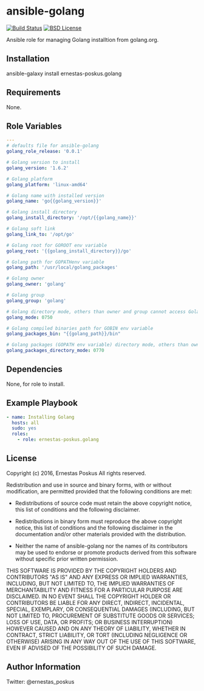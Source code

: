 ansible-golang
=========

[![Build Status](https://travis-ci.org/ernestas-poskus/ansible-golang.svg?branch=master)](https://travis-ci.org/ernestas-poskus/ansible-golang)
[![BSD License](http://img.shields.io/badge/license-BSD-blue.svg)](http://opensource.org/licenses/BSD-3-Clause)

Ansible role for managing Golang installtion from golang.org.

Installation
------------

ansible-galaxy install ernestas-poskus.golang

Requirements
------------

None.

Role Variables
--------------

```yaml
---
# defaults file for ansible-golang
golang_role_release: '0.0.1'

# Golang version to install
golang_version: '1.6.2'

# Golang platform
golang_platform: 'linux-amd64'

# Golang name with installed version
golang_name: 'go{{golang_version}}'

# Golang install directory
golang_install_directory: '/opt/{{golang_name}}'

# Golang soft link
golang_link_to: '/opt/go'

# Golang root for GOROOT env variable
golang_root: '{{golang_install_directory}}/go'

# Golang path for GOPATHenv variable
golang_path: '/usr/local/golang_packages'

# Golang owner
golang_owner: 'golang'

# Golang group
golang_group: 'golang'

# Golang directory mode, others than owner and group cannot access Golang
golang_mode: 0750

# Golang compiled binaries path for GOBIN env variable
golang_packages_bin: "{{golang_path}}/bin"

# Golang packages (GOPATH env variable) directory mode, others than owner and group cannot access Golang
golang_packages_directory_mode: 0770
```

Dependencies
------------

None, for role to install.

Example Playbook
----------------

```yaml
- name: Installing Golang
  hosts: all
  sudo: yes
  roles:
    - role: ernestas-poskus.golang
```

License
-------

Copyright (c) 2016, Ernestas Poskus
All rights reserved.

Redistribution and use in source and binary forms, with or without
modification, are permitted provided that the following conditions are met:

* Redistributions of source code must retain the above copyright notice, this
  list of conditions and the following disclaimer.

* Redistributions in binary form must reproduce the above copyright notice,
  this list of conditions and the following disclaimer in the documentation
  and/or other materials provided with the distribution.

* Neither the name of ansible-golang nor the names of its
  contributors may be used to endorse or promote products derived from
  this software without specific prior written permission.

THIS SOFTWARE IS PROVIDED BY THE COPYRIGHT HOLDERS AND CONTRIBUTORS "AS IS"
AND ANY EXPRESS OR IMPLIED WARRANTIES, INCLUDING, BUT NOT LIMITED TO, THE
IMPLIED WARRANTIES OF MERCHANTABILITY AND FITNESS FOR A PARTICULAR PURPOSE ARE
DISCLAIMED. IN NO EVENT SHALL THE COPYRIGHT HOLDER OR CONTRIBUTORS BE LIABLE
FOR ANY DIRECT, INDIRECT, INCIDENTAL, SPECIAL, EXEMPLARY, OR CONSEQUENTIAL
DAMAGES (INCLUDING, BUT NOT LIMITED TO, PROCUREMENT OF SUBSTITUTE GOODS OR
SERVICES; LOSS OF USE, DATA, OR PROFITS; OR BUSINESS INTERRUPTION) HOWEVER
CAUSED AND ON ANY THEORY OF LIABILITY, WHETHER IN CONTRACT, STRICT LIABILITY,
OR TORT (INCLUDING NEGLIGENCE OR OTHERWISE) ARISING IN ANY WAY OUT OF THE USE
OF THIS SOFTWARE, EVEN IF ADVISED OF THE POSSIBILITY OF SUCH DAMAGE.

Author Information
------------------

Twitter: @ernestas_poskus
